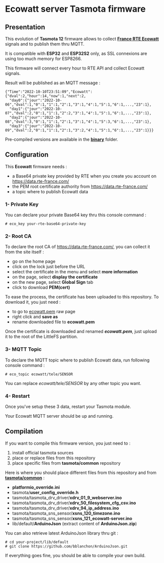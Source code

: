 # Ecowatt server Tasmota firmware #

## Presentation ##

This evolution of **Tasmota 12** firmware allows to collect [**France RTE Ecowatt**](https://data.rte-france.com/catalog/-/api/doc/user-guide/Ecowatt/4.0) signals and to publish them thru MQTT.

It is compatible with **ESP32** and **ESP32S2** only, as SSL connexions are using too much memory for ESP8266.

This firmware will connect every hour to RTE API and collect Ecowatt signals.

Result will be published as an MQTT message :

    {"Time":"2022-10-10T23:51:09","Ecowatt":{"dval":2,"hour":14,"now":1,"next":2,
      "day0":{"jour":"2022-10-06","dval":1,"0":1,"1":1,"2":1,"3":1,"4":1,"5":1,"6":1,...,"23":1},
      "day1":{"jour":"2022-10-07","dval":2,"0":1,"1":1,"2":2,"3":1,"4":1,"5":1,"6":1,...,"23":1},
      "day2":{"jour":"2022-10-08","dval":3,"0":1,"1":1,"2":1,"3":1,"4":1,"5":3,"6":1,...,"23":1},
      "day3":{"jour":"2022-10-09","dval":2,"0":1,"1":1,"2":1,"3":2,"4":1,"5":1,"6":1,...,"23":1}}}
 
Pre-compiled versions are available in the [**binary**](https://github.com/NicolasBernaerts/tasmota/tree/master/ecowatt/binary) folder.

## Configuration ##

This **Ecowatt** firmware needs :
  * a Base64 private key provided by RTE when you create you account on https://data.rte-france.com/
  * the PEM root certificate authority from https://data.rte-france.com/
  * a topic where to publish Ecowatt data

### 1- Private Key ###

You can declare your private Base64 key thru this console command :

    # eco_key your-rte-base64-private-key

### 2- Root CA ###

To declare the root CA of https://data.rte-france.com/, you can collect it from the site itself :
  * go on the home page
  * click on the lock just before the URL
  * select the certificate in the menu and select **more information**
  * on the page, select **display the certificate**
  * on the new page, select **Global Sign** tab
  * click to download **PEM(cert)**
  
To ease the process, the certificate has been uploaded to this repository. To download it, you just need :
  * to go to [ecowatt.pem](https://github.com/NicolasBernaerts/tasmota/blob/master/ecowatt/ecowatt.pem) raw page
  * right click and **save as**
  * rename downloaded file to **ecowatt.pem**

Once the certificate is downloaded and renamed ***ecowatt.pem***, just upload it to the root of the LittleFS partition.

### 3- MQTT Topic ### 

To declare the MQTT topic where to publish Ecowatt data, run following console command :

    # eco_topic ecowatt/tele/SENSOR
    
You can replace *ecowatt/tele/SENSOR* by any other topic you want.

### 4- Restart ###

Once you've setup these 3 data, restart your Tasmota module.

Your Ecowatt MQTT server should be up and running.

## Compilation ##

If you want to compile this firmware version, you just need to :
1. install official tasmota sources
2. place or replace files from this repository
3. place specific files from **tasmota/common** repository

Here is where you should place different files from this repository and from [**tasmota/common**](https://github.com/NicolasBernaerts/tasmota/tree/master/common) :
* **platformio_override.ini**
* tasmota/**user_config_override.h**
* tasmota/tasmota_drv_driver/**xdrv_01_9_webserver.ino**
* tasmota/tasmota_drv_driver/**xdrv_50_filesystem_cfg_csv.ino**
* tasmota/tasmota_drv_driver/**xdrv_94_ip_address.ino**
* tasmota/tasmota_sns_sensor/**xsns_120_timezone.ino**
* tasmota/tasmota_sns_sensor/**xsns_121_ecowatt-server.ino**
* lib/default/**ArduinoJson** (extract content of **ArduinoJson.zip**)

You can also retrieve latest ArduinoJson library thru git :

    # cd your-project/lib/default
    # git clone https://github.com/bblanchon/ArduinoJson.git

If everything goes fine, you should be able to compile your own build.
